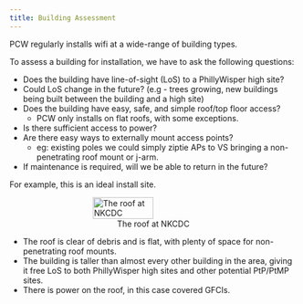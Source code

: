 ```yaml
---
title: Building Assessment
---
```


PCW regularly installs wifi at a wide-range of building types. 

To assess a building for installation, we have to ask the following questions:

* Does the building have line-of-sight (LoS) to a PhillyWisper high site?
* Could LoS change in the future? (e.g - trees growing, new buildings being built between the building and a high site) 
* Does the building have easy, safe, and simple roof/top floor access?
    * PCW only installs on flat roofs, with some exceptions. 
* Is there sufficient access to power?
* Are there easy ways to externally mount access points?
    * eg: existing poles we could simply ziptie APs to VS bringing a non-penetrating roof mount or j-arm.
* If maintenance is required, will we be able to return in the future?

For example, this is an ideal install site. 

<figure style="display: flex; align-items: center; flex-direction: column;">
    <img src="../../assets/images/install/nkcdc_roof.png"
         alt="The roof at NKCDC"
         style="width: 50%; height: 50%;">
    <figcaption>The roof at NKCDC</figcaption>
</figure>

* The roof is clear of debris and is flat, with plenty of space for non-penetrating roof mounts. 
* The building is taller than almost every other building in the area, giving it free LoS to both PhillyWisper high sites and other potential PtP/PtMP sites.
* There is power on the roof, in this case covered GFCIs.